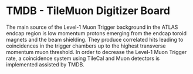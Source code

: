 # TMDB - TileMuon Digitizer Board

The main source of the Level-1 Muon Trigger background in the ATLAS endcap region is low momentum protons emerging from the endcap toroid magnets and the beam shielding. They produce correlated hits leading to coincidences in the trigger chambers up to the highest transverse momentum muon threshold. In order to decrease the Level-1 Muon Trigger rate, a coincidence system using TileCal and Muon detectors is implemented assisted by TMDB.
